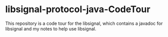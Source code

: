 # libsignal-protocol-java-CodeTour
This repository is a code tour for the libsignal, which contains a javadoc for libsignal and my notes to help use libsignal.
